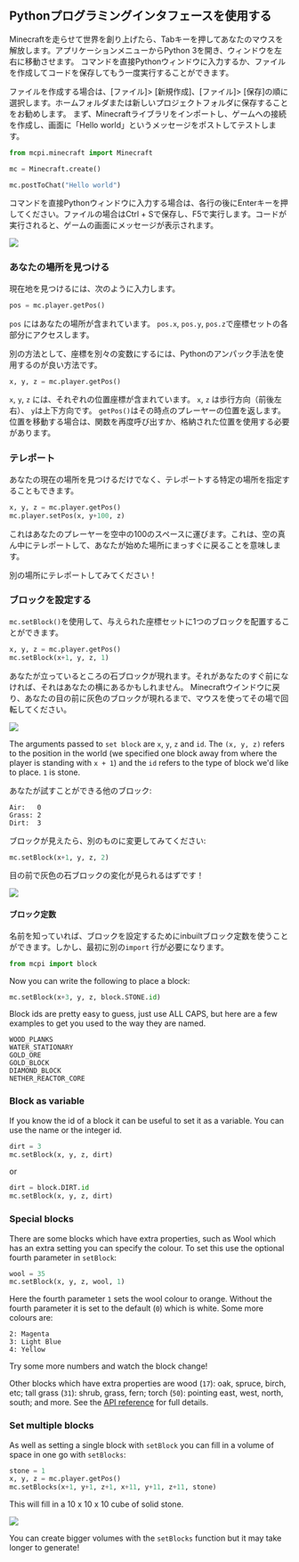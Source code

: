 ## Pythonプログラミングインタフェースを使用する

Minecraftを走らせて世界を創り上げたら、Tabキーを押してあなたのマウスを解放します。アプリケーションメニューからPython 3を開き、ウィンドウを左右に移動させます。
コマンドを直接Pythonウィンドウに入力するか、ファイルを作成してコードを保存してもう一度実行することができます。

ファイルを作成する場合は、[ファイル]> [新規作成]、[ファイル]> [保存]の順に選択します。ホームフォルダまたは新しいプロジェクトフォルダに保存することをお勧めします。
まず、Minecraftライブラリをインポートし、ゲームへの接続を作成し、画面に「Hello world」というメッセージをポストしてテストします。

```python
from mcpi.minecraft import Minecraft

mc = Minecraft.create()

mc.postToChat("Hello world")
```

コマンドを直接Pythonウィンドウに入力する場合は、各行の後にEnterキーを押してください。ファイルの場合はCtrl + Sで保存し、F5で実行します。コードが実行されると、ゲームの画面にメッセージが表示されます。

![](images/helloworld.gif)

### あなたの場所を見つける

現在地を見つけるには、次のように入力します。

```python
pos = mc.player.getPos()
```

`pos` にはあなたの場所が含まれています。  `pos.x`, `pos.y`, `pos.z`で座標セットの各部分にアクセスします。

別の方法として、座標を別々の変数にするには、Pythonのアンパック手法を使用するのが良い方法です。
```python
x, y, z = mc.player.getPos()
```

`x`, `y`, `z` には、それぞれの位置座標が含まれています。 `x`, `z` は歩行方向（前後左右）、 `y`は上下方向です。
`getPos()`はその時点のプレーヤーの位置を返します。位置を移動する場合は、関数を再度呼び出すか、格納された位置を使用する必要があります。
### テレポート

あなたの現在の場所を見つけるだけでなく、テレポートする特定の場所を指定することもできます。

```python
x, y, z = mc.player.getPos()
mc.player.setPos(x, y+100, z)
```

これはあなたのプレーヤーを空中の100のスペースに運びます。これは、空の真ん中にテレポートして、あなたが始めた場所にまっすぐに戻ることを意味します。

別の場所にテレポートしてみてください！

### ブロックを設定する

`mc.setBlock()`を使用して、与えられた座標セットに1つのブロックを配置することができます。

```python
x, y, z = mc.player.getPos()
mc.setBlock(x+1, y, z, 1)
```

あなたが立っているところの石ブロックが現れます。それがあなたのすぐ前になければ、それはあなたの横にあるかもしれません。 Minecraftウインドウに戻り、あなたの目の前に灰色のブロックが現れるまで、マウスを使ってその場で回転してください。

![](images/mcpi-setblock.png)

The arguments passed to `set block` are `x`, `y`, `z` and `id`. The `(x, y, z)` refers to the position in the world (we specified one block away from where the player is standing with `x + 1`) and the `id` refers to the type of block we'd like to place. `1` is stone.

あなたが試すことができる他のブロック:

```
Air:   0
Grass: 2
Dirt:  3
```

ブロックが見えたら、別のものに変更してみてください:

```python
mc.setBlock(x+1, y, z, 2)
```

目の前で灰色の石ブロックの変化が見られるはずです！

![](images/mcpi-setblock2.png)

#### ブロック定数

名前を知っていれば、ブロックを設定するためにinbuiltブロック定数を使うことができます。しかし、最初に別の`import` 行が必要になります。

```python
from mcpi import block
```

Now you can write the following to place a block: 

```python
mc.setBlock(x+3, y, z, block.STONE.id)
```

Block ids are pretty easy to guess, just use ALL CAPS, but here are a few examples to get you used to the way they are named.

```
WOOD_PLANKS
WATER_STATIONARY
GOLD_ORE
GOLD_BLOCK
DIAMOND_BLOCK
NETHER_REACTOR_CORE
```

### Block as variable

If you know the id of a block it can be useful to set it as a variable. You can use the name or the integer id.

```python
dirt = 3
mc.setBlock(x, y, z, dirt)
```

or

```python
dirt = block.DIRT.id
mc.setBlock(x, y, z, dirt)
```

### Special blocks

There are some blocks which have extra properties, such as Wool which has an extra setting you can specify the colour. To set this use the optional fourth parameter in `setBlock`:

```python
wool = 35
mc.setBlock(x, y, z, wool, 1)
```

Here the fourth parameter `1` sets the wool colour to orange. Without the fourth parameter it is set to the default (`0`) which is white. Some more colours are:

```
2: Magenta
3: Light Blue
4: Yellow
```

Try some more numbers and watch the block change!

Other blocks which have extra properties are wood (`17`): oak, spruce, birch, etc; tall grass (`31`): shrub, grass, fern; torch (`50`): pointing east, west, north, south; and more. See the [API reference](http://www.stuffaboutcode.com/p/minecraft-api-reference.html) for full details.

### Set multiple blocks

As well as setting a single block with `setBlock` you can fill in a volume of space in one go with `setBlocks`:

```python
stone = 1
x, y, z = mc.player.getPos()
mc.setBlocks(x+1, y+1, z+1, x+11, y+11, z+11, stone)
```

This will fill in a 10 x 10 x 10 cube of solid stone.

![](images/mcpi-setblocks.png)

You can create bigger volumes with the `setBlocks` function but it may take longer to generate!

